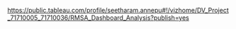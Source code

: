https://public.tableau.com/profile/seetharam.annepu#!/vizhome/DV_Project_71710005_71710036/RMSA_Dashboard_Analysis?publish=yes
